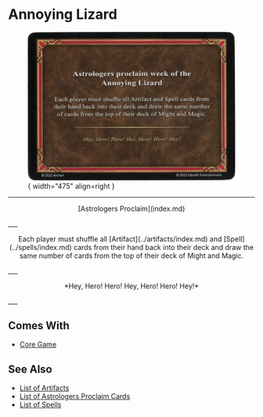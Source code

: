 # Annoying Lizard

<figure markdown="span">

![Annoying Lizard](../assets/astrologers_proclaim-annoying_lizard.webp){ width="475" align=right }

</figure>

___
<p style="text-align: center;" markdown>[Astrologers Proclaim](index.md)</p>
___
<p style="text-align: center;" markdown>Each player must shuffle all [Artifact](../artifacts/index.md) and [Spell](../spells/index.md) cards from their hand back into their deck and draw the same number of cards from the top of their deck of Might and Magic.</p>
___
<p style="text-align: center;" markdown>*Hey, Hero! Hero! Hey, Hero! Hero! Hey!*</p>
___


## Comes With

- [Core Game](../content.md)


## See Also

- [List of Artifacts](../artifacts/index.md)
- [List of Astrologers Proclaim Cards](index.md)
- [List of Spells](../spells/index.md)
